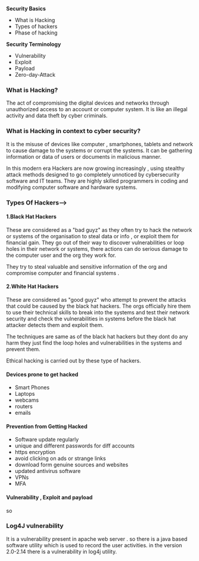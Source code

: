 
**Security Basics**

- What is Hacking
- Types of hackers
- Phase of hacking

**Security Terminology**

- Vulnerability
- Exploit
- Payload
- Zero-day-Attack


### What is Hacking?

The act of compromising the digital devices and networks through unauthorized access to an account or computer system.
It is like an illegal activity and data theft by cyber criminals.

### What is Hacking in context to cyber security?

It is the misuse of devices like computer , smartphones, tablets and network to cause damage to the systems or corrupt the systems.
It can be gathering information or data of users or documents in malicious manner.


In this modern era Hackers are now growing increasingly , using stealthy attack methods  designed to go completely unnoticed by cybersecurity software and IT teams. They are highly skilled programmers in coding and modifying computer software and hardware systems.

### Types Of Hackers-->
#### 1.Black Hat Hackers

These are considered as a "bad guyz" as they often try to hack the network or systems of the organisation to steal data or info , or exploit them for financial gain.
They go out of their way to discover vulnerabilities or loop holes in their network or systems, there actions can do serious damage to the computer user and the org they work for.

They try to steal valuable and sensitive information of the org  and compromise computer and financial systems .


#### 2.White Hat Hackers

These are considered as "good guyz"  who attempt to prevent the attacks that could be caused by the black hat hackers.
The orgs officially hire them to use their technical skills to break into the systems and test their network security and check the vulnerabilities in systems before the black hat attacker detects them and exploit them.

The techniques are same as of the black hat hackers but they dont do any harm they just find the loop holes and vulnerabilities in the systems and prevent them.

Ethical hacking is carried out by these type of hackers.

#### Devices prone to get hacked

- Smart Phones
- Laptops
- webcams
- routers
- emails

#### Prevention from Getting Hacked

- Software update regularly
- unique and different passwords for diff accounts
- https encryption
- avoid clicking on ads or strange links
- download form genuine sources and websites
- updated antivirus software
- VPNs
- MFA

#### Vulnerability , Exploit and payload
so 


### Log4J vulnerability

It is a vulnerability present in apache web server .
so there is a java based software utility which is used to record the user activities.
in the version 2.0-2.14 there is a vulnerability in log4j utility.